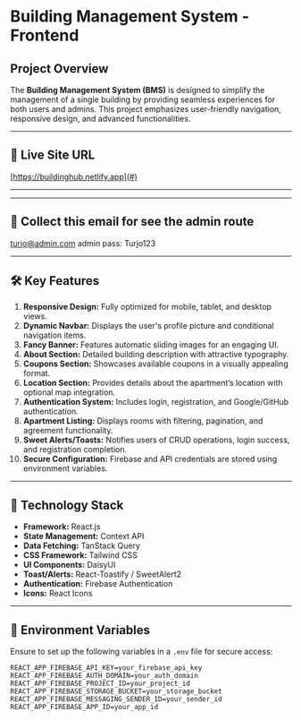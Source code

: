 # Building Management System - Frontend

## Project Overview

The **Building Management System (BMS)** is designed to simplify the management of a single building by providing seamless experiences for both users and admins. This project emphasizes user-friendly navigation, responsive design, and advanced functionalities.

---

## 🔗 **Live Site URL**

[https://buildinghub.netlify.app](#)

---

---

## 🔗 Collect this email for see the admin route

turjo@admin.com
admin pass: Turjo123

---

## 🛠️ **Key Features**

1. **Responsive Design:** Fully optimized for mobile, tablet, and desktop views.
2. **Dynamic Navbar:** Displays the user's profile picture and conditional navigation items.
3. **Fancy Banner:** Features automatic sliding images for an engaging UI.
4. **About Section:** Detailed building description with attractive typography.
5. **Coupons Section:** Showcases available coupons in a visually appealing format.
6. **Location Section:** Provides details about the apartment’s location with optional map integration.
7. **Authentication System:** Includes login, registration, and Google/GitHub authentication.
8. **Apartment Listing:** Displays rooms with filtering, pagination, and agreement functionality.
9. **Sweet Alerts/Toasts:** Notifies users of CRUD operations, login success, and registration completion.
10. **Secure Configuration:** Firebase and API credentials are stored using environment variables.

---

## 📝 **Technology Stack**

- **Framework:** React.js
- **State Management:** Context API
- **Data Fetching:** TanStack Query
- **CSS Framework:** Tailwind CSS
- **UI Components:** DaisyUI
- **Toast/Alerts:** React-Toastify / SweetAlert2
- **Authentication:** Firebase Authentication
- **Icons:** React Icons

---

## 📄 **Environment Variables**

Ensure to set up the following variables in a `.env` file for secure access:

```env
REACT_APP_FIREBASE_API_KEY=your_firebase_api_key
REACT_APP_FIREBASE_AUTH_DOMAIN=your_auth_domain
REACT_APP_FIREBASE_PROJECT_ID=your_project_id
REACT_APP_FIREBASE_STORAGE_BUCKET=your_storage_bucket
REACT_APP_FIREBASE_MESSAGING_SENDER_ID=your_sender_id
REACT_APP_FIREBASE_APP_ID=your_app_id
```
